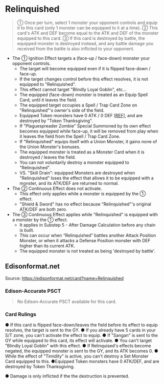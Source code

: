 # Relinquished

> ① Once per turn, select 1 monster your opponent controls and equip it to this card (only 1 monster can be equipped to it at a time). ② This card's ATK and DEF become equal to the ATK and DEF of the monster equipped to this card. ③ If this card is destroyed by battle, the equipped monster is destroyed instead, and any battle damage you received from the battle is also inflicted to your opponent.

*   The ① Ignition Effect targets a (face-up / face-down) monster your opponent controls.
    *   The target will become equipped even if it is flipped face-down / face-up.
    *   If the target changes control before this effect resolves, it is not equipped to "Relinquished".
    *   This effect cannot target "Blindly Loyal Goblin", etc...
    *   The equipped (face-down) monster is treated as an Equip Spell Card, until it leaves the field.
    *   The equipped target occupies a Spell / Trap Card Zone on "Relinquished"'s owner's side of the field.
    *   Equipped Token monsters have 0 ATK / 0 DEF \[[REF](https://www.pojo.biz/board/showthread.php?t=173743)\], and are destroyed by "Token Thanksgiving".
    *   If "Plaguespreader Zombie" Special Summoned by its own effect becomes equipped while face-up, it will be removed from play when it leaves the field from the Spell / Trap Card Zone.
    *   If "Relinquished" equips itself with a Union Monster, it gains none of the Union Monster's bonuses.
    *   The equipped monster is treated as a Monster Card when it is destroyed / leaves the field.
    *   You can not voluntarily destroy a monster equipped to "Relinquished".
    *   VS. "Skill Drain": equipped Monsters are destroyed when "Relinquished" loses the effect that allows it to be equipped with a monster, and its ATK/DEF are returned to normal.
*   The ② Continuous Effect does not activate.
    *   This effect only applies while a monster is equipped by the ① effect.
    *   "Shield & Sword" has no effect because "Relinquished"'s original ATK/DEF are both zero.
*   The ③ Continuous Effect applies while "Relinquished" is equipped with a monster by the ① effect.
    *   It applies in Substep 5 - After Damage Calculation before any chain is built.
    *   This can occur when “Relinquished” battles another Attack Position Monster, or when it attacks a Defense Position monster with DEF higher than its current ATK.
    *   The equipped monster is not treated as being 'destroyed by battle'.

## Edisonformat.net

Source: https://edisonformat.net/card?name=Relinquished

### Edison-Accurate PSCT

> No Edison-Accurate PSCT available for this card.

### Card Rulings

● If this card is flipped face-down/leaves the field before its effect to equip resolves, the target is sent to the GY.
● If you already have 5 cards in your S/T zone, you can't activate the effect to equip.
● If "Sangan" is sent to the GY while equipped to this card, its effect will activate.
● You can't target "Blindly Loyal Goblin" with this effect.
● If Relinquised's effects become negated, the equipped monster is sent to the GY, and its ATK becomes 0.
● While the effect of "Timidity" is active, you can't destroy a Set Monster Card equipped to this.
●Equipped Token monsters have 0 ATK/DEF, and are destroyed by Token Thanksgiving.

● Damage is only inflicted if the the destruction is prevented.
            